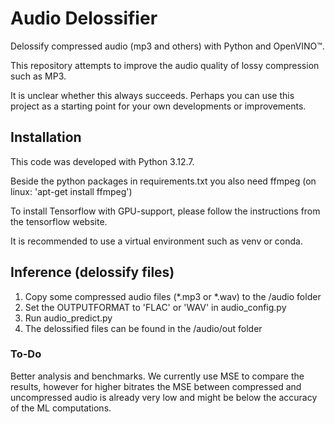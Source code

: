 # Audio Delossifier

Delossify compressed audio (mp3 and others) with Python and OpenVINO™.

This repository attempts to improve the audio quality of lossy compression such as MP3.

It is unclear whether this always succeeds. Perhaps you can use this project as a starting point for your own developments or improvements.


## Installation

This code was developed with Python 3.12.7.

Beside the python packages in requirements.txt you also need ffmpeg (on linux: 'apt-get install ffmpeg')

To install Tensorflow with GPU-support, please follow the instructions from the tensorflow website.

It is recommended to use a virtual environment such as venv or conda.

## Inference (delossify files)

1. Copy some compressed audio files (*.mp3 or *.wav) to the /audio folder
2. Set the OUTPUTFORMAT to 'FLAC' or 'WAV' in audio_config.py
3. Run audio_predict.py
4. The delossified files can be found in the /audio/out folder


### To-Do

Better analysis and benchmarks. We currently use MSE to compare the results, however for higher bitrates the MSE between compressed and uncompressed audio is already very low and might be below the accuracy of the ML computations.
